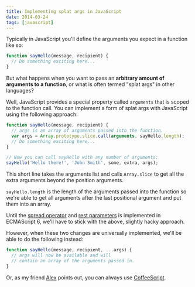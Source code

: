 ```yaml
---
title: Implementing splat args in JavaScript
date: 2014-03-24
tags: [javascript]
---
```


Typically in JavaScript you'll define the arguments you expect in a function like so:

```js
function sayHello(message, recipient) {
  // Do something exciting here...
}
```

But what happens when you want to pass an **arbitrary amount of arguments to a function**, or what is often termed "splat args" in other languages?

Well, JavaScript provides a special property called `arguments` that is scoped to the function call. You can implement a form of splat args with JavaScript using the following approach:

```js
function sayHello(message, recipient) {
  // args is an array of arguments passed into the function.
  var args = Array.prototype.slice.call(arguments, sayHello.length);
  // Do something exciting here...
}

// Now you can call sayHello with any number of arguments:
sayHello('Hello there!', 'John Smith', some, extra, args);
```

This short line takes the arguments list and calls `Array.slice` to get all the extra arguments beyond the position arguments.

`sayHello.length` is the length of the arguments passed into the function so we're able to get all arguments after the last positional argument and put them into an array.

Until the [spread operator](https://developer.mozilla.org/en-US/docs/Web/JavaScript/Reference/Operators/Spread_operator) and [rest parameters](https://developer.mozilla.org/en-US/docs/Web/JavaScript/Reference/Functions_and_function_scope/rest_parameters?redirectlocale=en-US&redirectslug=Web/JavaScript/Reference/rest_parameters) is implemented in ECMAScript 6, we'll have to stick with the above, slightly hacky approach.

However, when these two changes are universally implemented, we'll be able to do the following instead:

```js
function sayHello(message, recipient, ...args) {
  // args will now be available and will
  // contain an array of the arguments passed in.
}
```

Or, as my friend [Alex](https://github.com/squeegy) points out, you can always use [CoffeeScript](http://coffeescript.org/).


